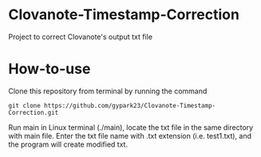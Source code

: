 # Clovanote-Timestamp-Correction
Project to correct Clovanote's output txt file


# How-to-use
Clone this repository from terminal by running the command
```
git clone https://github.com/gypark23/Clovanote-Timestamp-Correction.git
```

Run main in Linux terminal (./main), locate the txt file in the same directory with main file. 
Enter the txt file name with .txt extension (i.e. test1.txt), and the program will create modified txt.
